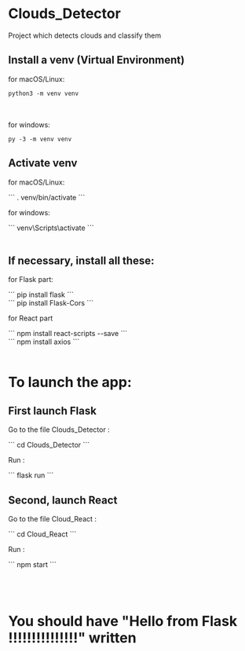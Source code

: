# Clouds_Detector
Project which detects clouds and classify them 

<h2>Install a venv (Virtual Environment)</h2>

for macOS/Linux:
```
python3 -m venv venv
```
<br><br>
for windows:
```command
py -3 -m venv venv
```

<h2>Activate venv</h2>

<p>for macOS/Linux:</p>
```
. venv/bin/activate
```
<p>for windows:</p>
```
venv\Scripts\activate
```
</br></br>
<h2>If necessary, install all these:</h2>
<p>for Flask part:</p>
```
pip install flask
```
<br>
```
pip install Flask-Cors
```
<p>for React part</p>
```
npm install react-scripts --save
```
<br>
```
npm install axios
```
</br></br>
<h1>To launch the app:</h1>
<h2>First launch Flask</h2>
<p>Go to the file Clouds_Detector :</p>
```
cd Clouds_Detector
```
<p>Run :</p>
```
flask run
```
<h2>Second, launch React</h2>
<p>Go to the file Cloud_React :</p>
```
cd Cloud_React
```
<p>Run :</p>
```
npm start
```
</br></br></br></br>
<h1>You should have "Hello from Flask !!!!!!!!!!!!!!!" written</h1>
